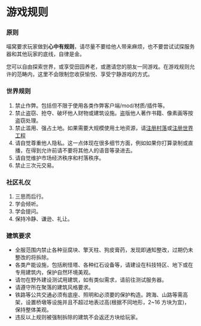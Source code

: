# 游戏规则

### 原则

喵窝要求玩家做到**心中有规则**，请尽量不要给他人带来麻烦，也不要尝试试探服务器和其他玩家的底线，自律是金。

您可以自由探索世界，或享受田园养老，或邀请您的朋友一同游戏。在游戏规则允许的范畴内，这里不会限制您收获愉悦、享受宁静游戏的方式。

### 世界规则

1. 禁止作弊。包括但不限于使用各类作弊客户端/mod/材质/插件等。
2. 禁止盗窃、抢夺、破坏他人财物或建筑设施。盗版他人著作书籍、像素画等按盗窃处理。
3. 禁止滥用、强占土地。如果需要大规模使用土地资源，请[注册村落](nyaa/realms.md)或[注册世界工程](nyaa/projects.md)
4. 请自觉尊重他人隐私。这一点体现在很多细节方面，例如如果你打算录制或直播，在得到允许前请不要将其他人的语音等录进去。
5. 请自觉维护市场经济秩序和村落秩序。
6. 禁止三次元交易。

### 社区礼仪

1. 三思而后行。
2. 学会倾听。
3. 学会提问。
4. 保持冷静、谦逊、礼让。

### 建筑要求

- 全服范围内禁止各种豆腐块、擎天柱、狗皮膏药，发现即通知整改，过期仍未整改的将拆除。
- 各类产能设施，包括刷怪塔、各种红石设备等，请建设在科技特区、地下或在专用建筑内，保护自然环境美观。
- 请勿在野外建设测试用建筑，如有类似需求，请前往测试服务器。
- 请遵守所在聚落的建筑风格要求。
- 铁路等公共交通必须有底座、照明和必须要的保护构造。跨海、山路等需高架，设置桥墩等设施并且不超过地表过高(根据不同地形，2~16 方块为宜)，保持整体美观。
- 违反以上规则被强制拆除的建筑不会返还方块给玩家。
